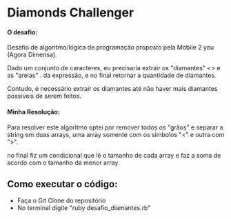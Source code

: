 
# Diamonds Challenger

#### O desafio:
Desafio de algoritmo/lógica de programação
proposto pela Mobile 2 you (Agora Dimensa).

Dado um conjunto de caracteres, 
eu precisaria extrair os "diamantes"
 <> e as "areias" . da expressão, 
 e no final retornar a quantidade de 
 diamantes.

 Contudo, é necessário extrair os diamantes
 até não haver mais diamantes possíveis de
 serem feitos.

#### Minha Resolução:
Para resolver este algoritmo optei por
remover todos os "grãos" e separar a string
em duas arrays, uma array somente com os 
simbolos "<" e outra com ">".

no final fiz um condicional que lê o tamanho
de cada array e faz a soma de acordo com o
tamanho da menor array.

## Como executar o código:
- Faça o Git Clone do repositório
- No terminal digite "ruby desafio_diamantes.rb"